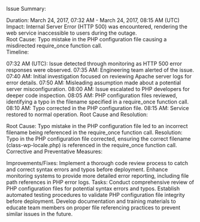 Issue Summary: <br />

Duration: March 24, 2017, 07:32 AM - March 24, 2017, 08:15 AM (UTC) <br />
Impact: Internal Server Error (HTTP 500) was encountered, rendering the web service inaccessible to users during the outage. <br />
Root Cause: Typo mistake in the PHP configuration file causing a misdirected require_once function call. <br />
Timeline:

07:32 AM (UTC): Issue detected through monitoring as HTTP 500 error responses were observed.
07:35 AM: Engineering team alerted of the issue.
07:40 AM: Initial investigation focused on reviewing Apache server logs for error details.
07:50 AM: Misleading assumption made about a potential server misconfiguration.
08:00 AM: Issue escalated to PHP developers for deeper code inspection.
08:05 AM: PHP configuration files reviewed, identifying a typo in the filename specified in a require_once function call.
08:10 AM: Typo corrected in the PHP configuration file.
08:15 AM: Service restored to normal operation.
Root Cause and Resolution:

Root Cause: Typo mistake in the PHP configuration file led to an incorrect filename being referenced in the require_once function call.
Resolution: Typo in the PHP configuration file corrected, ensuring the correct filename (class-wp-locale.php) is referenced in the require_once function call.
Corrective and Preventative Measures:

Improvements/Fixes:
Implement a thorough code review process to catch and correct syntax errors and typos before deployment.
Enhance monitoring systems to provide more detailed error reporting, including file path references in PHP error logs.
Tasks:
Conduct comprehensive review of PHP configuration files for potential syntax errors and typos.
Establish automated testing procedures to validate PHP configuration file integrity before deployment.
Develop documentation and training materials to educate team members on proper file referencing practices to prevent similar issues in the future.
